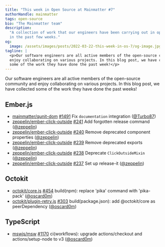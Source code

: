 ```yaml
---
title: "This week in Open Source at Mainmatter #7"
authorHandle: mainmatter
tags: open-source
bio: "The Mainmatter team"
description:
  "A collection of work that our engineers have been carrying out in open-source
  in the past few weeks."
og:
  image: /assets/images/posts/2022-03-22-this-week-in-os-7/og-image.jpg
tagline: |
  <p>Our software engineers are all active members of the open-source community and
  enjoy collaborating on various projects. In this blog post, we have collected
  some of the work they have done the past week!</p>
---
```


Our software engineers are all active members of the open-source community and
enjoy collaborating on various projects. In this blog post, we have collected
some of the work they have done the past weeks!

<!--break-->

## Ember.js

- [mainmatter/qunit-dom]
  [#1491](https://github.com/mainmatter/qunit-dom/pull/1491) Fix `documentation`
  integration ([@Turbo87])
- [zeppelin/ember-click-outside]
  [#241](https://github.com/zeppelin/ember-click-outside/pull/241) Add forgotten
  release command ([@zeppelin])
- [zeppelin/ember-click-outside]
  [#240](https://github.com/zeppelin/ember-click-outside/pull/240) Remove
  deprecated component properties ([@zeppelin])
- [zeppelin/ember-click-outside]
  [#239](https://github.com/zeppelin/ember-click-outside/pull/239) Remove
  deprecated exports ([@zeppelin])
- [zeppelin/ember-click-outside]
  [#238](https://github.com/zeppelin/ember-click-outside/pull/238) Deprecate
  `ClickOutsideMixin` ([@zeppelin])
- [zeppelin/ember-click-outside]
  [#237](https://github.com/zeppelin/ember-click-outside/pull/237) Set up
  release-it ([@zeppelin])

## Octokit

- [octokit/core.js] [#454](https://github.com/octokit/core.js/pull/454)
  build(npm): replace 'pika' command with 'pika-pack' ([@oscard0m])
- [octokit/plugin-retry.js]
  [#303](https://github.com/octokit/plugin-retry.js/pull/303)
  build(package.json): add @octokit/core as peerDependency ([@oscard0m])

## TypeScript

- [mswjs/msw] [#1170](https://github.com/mswjs/msw/pull/1170) ci(workflows):
  upgrade actions/checkout and actions/setup-node to v3 ([@oscard0m])

[@turbo87]: https://github.com/Turbo87
[@marcoow]: https://github.com/marcoow
[@oscard0m]: https://github.com/oscard0m
[@zeppelin]: https://github.com/zeppelin
[mswjs/msw]: https://github.com/mswjs/msw
[octokit/core.js]: https://github.com/octokit/core.js
[octokit/plugin-retry.js]: https://github.com/octokit/plugin-retry.js
[rust-lang/rust-by-example]: https://github.com/rust-lang/rust-by-example
[mainmatter/qunit-dom]: https://github.com/mainmatter/qunit-dom
[zeppelin/ember-click-outside]: https://github.com/zeppelin/ember-click-outside
